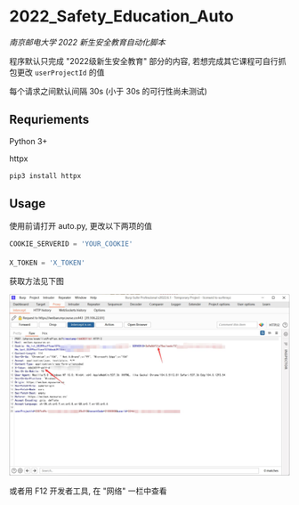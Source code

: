 # 2022_Safety_Education_Auto
*南京邮电大学 2022 新生安全教育自动化脚本*

程序默认只完成 "2022级新生安全教育" 部分的内容, 若想完成其它课程可自行抓包更改 `userProjectId` 的值

每个请求之间默认间隔 30s (小于 30s 的可行性尚未测试)

## Requriements

Python 3+

httpx

```bash
pip3 install httpx
```

## Usage

使用前请打开 auto.py, 更改以下两项的值

```python
COOKIE_SERVERID = 'YOUR_COOKIE'

X_TOKEN = 'X_TOKEN'
```

获取方法见下图

![pic.jpg](./pic.jpg)

或者用 F12 开发者工具, 在 "网络" 一栏中查看
